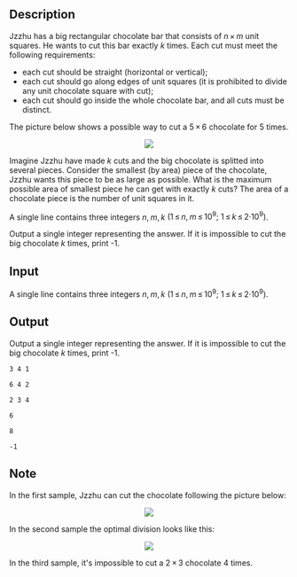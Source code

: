## Description

<div><p>Jzzhu has a big rectangular chocolate bar that consists of <span class="tex-span"><i>n</i> × <i>m</i></span> unit squares. He wants to cut this bar exactly <span class="tex-span"><i>k</i></span> times. Each cut must meet the following requirements:</p><ul> <li> each cut should be straight (horizontal or vertical); </li><li> each cut should go along edges of unit squares (it is prohibited to divide any unit chocolate square with cut); </li><li> each cut should go inside the whole chocolate bar, and all cuts must be distinct. </li></ul><p>The picture below shows a possible way to cut a <span class="tex-span">5 × 6</span> chocolate for <span class="tex-span">5</span> times.</p><center> <img class="tex-graphics" src="file://5otVxEWW.png" style="max-width: 100.0%;max-height: 100.0%;"> </center><p>Imagine Jzzhu have made <span class="tex-span"><i>k</i></span> cuts and the big chocolate is splitted into several pieces. Consider the smallest (by area) piece of the chocolate, Jzzhu wants this piece to be as large as possible. What is the maximum possible area of smallest piece he can get with exactly <span class="tex-span"><i>k</i></span> cuts? The area of a chocolate piece is the number of unit squares in it.</p></div><div class="input-specification"><p>A single line contains three integers <span class="tex-span"><i>n</i>, <i>m</i>, <i>k</i></span> <span class="tex-span">(1 ≤ <i>n</i>, <i>m</i> ≤ 10<sup class="upper-index">9</sup>;&nbsp;1 ≤ <i>k</i> ≤ 2·10<sup class="upper-index">9</sup>)</span>.</p></div><div class="output-specification"><p>Output a single integer representing the answer. If it is impossible to cut the big chocolate <span class="tex-span"><i>k</i></span> times, print <span class="tex-font-style-tt">-1</span>.</p></div>

## Input

<p>A single line contains three integers <span class="tex-span"><i>n</i>, <i>m</i>, <i>k</i></span> <span class="tex-span">(1 ≤ <i>n</i>, <i>m</i> ≤ 10<sup class="upper-index">9</sup>;&nbsp;1 ≤ <i>k</i> ≤ 2·10<sup class="upper-index">9</sup>)</span>.</p>

## Output

<p>Output a single integer representing the answer. If it is impossible to cut the big chocolate <span class="tex-span"><i>k</i></span> times, print <span class="tex-font-style-tt">-1</span>.</p>





```input1
3 4 1

```




```input2
6 4 2

```




```input3
2 3 4

```




```output1
6

```




```output2
8

```




```output3
-1

```



## Note

<p>In the first sample, Jzzhu can cut the chocolate following the picture below:</p><center> <img class="tex-graphics" src="file://kGbugk4G.png" style="max-width: 100.0%;max-height: 100.0%;"> </center><p>In the second sample the optimal division looks like this:</p><center> <img class="tex-graphics" src="file://0jmWuT5V.png" style="max-width: 100.0%;max-height: 100.0%;"> </center><p>In the third sample, it's impossible to cut a <span class="tex-span">2 × 3</span> chocolate <span class="tex-span">4</span> times.</p>
